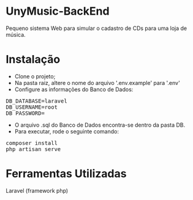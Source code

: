 # UnyMusic-BackEnd
Pequeno sistema Web para simular o cadastro de CDs para uma loja de música.

# Instalação
* Clone o projeto;
* Na pasta raiz, altere o nome do arquivo '.env.example' para '.env'
* Configure as informações do Banco de Dados:
<pre>
DB_DATABASE=laravel
DB_USERNAME=root
DB_PASSWORD=
</pre>
* O arquivo .sql do Banco de Dados encontra-se dentro da pasta DB.
* Para executar, rode o seguinte comando:
<pre>
composer install
php artisan serve
</pre>
# Ferramentas Utilizadas
Laravel (framework php)
